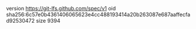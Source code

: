 version https://git-lfs.github.com/spec/v1
oid sha256:6c57e0b4361406065623e4cc488193414a20b263087e687aaffecfad92530472
size 9394
